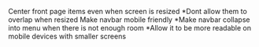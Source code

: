 Center front page items even when screen is resized
*Dont allow them to overlap when resized
Make navbar mobile friendly
*Make navbar collapse into menu when there is not enough room
*Allow it to be more readable on mobile devices with smaller screens
